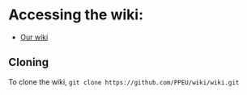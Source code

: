 # Accessing the wiki:
* [Our wiki](https://github.com/PPEU/wiki/wiki)

## Cloning

To clone the wiki, `git clone https://github.com/PPEU/wiki/wiki.git`
